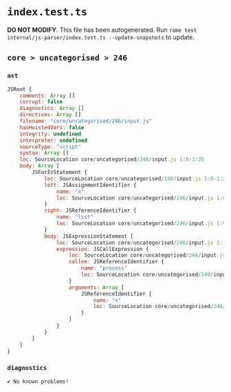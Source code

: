 # `index.test.ts`

**DO NOT MODIFY**. This file has been autogenerated. Run `rome test internal/js-parser/index.test.ts --update-snapshots` to update.

## `core > uncategorised > 246`

### `ast`

```javascript
JSRoot {
	comments: Array []
	corrupt: false
	diagnostics: Array []
	directives: Array []
	filename: "core/uncategorised/246/input.js"
	hasHoistedVars: false
	integrity: undefined
	interpreter: undefined
	sourceType: "script"
	syntax: Array []
	loc: SourceLocation core/uncategorised/246/input.js 1:0-1:26
	body: Array [
		JSForInStatement {
			loc: SourceLocation core/uncategorised/246/input.js 1:0-1:26
			left: JSAssignmentIdentifier {
				name: "x"
				loc: SourceLocation core/uncategorised/246/input.js 1:4-1:5 (x)
			}
			right: JSReferenceIdentifier {
				name: "list"
				loc: SourceLocation core/uncategorised/246/input.js 1:9-1:13 (list)
			}
			body: JSExpressionStatement {
				loc: SourceLocation core/uncategorised/246/input.js 1:15-1:26
				expression: JSCallExpression {
					loc: SourceLocation core/uncategorised/246/input.js 1:15-1:25
					callee: JSReferenceIdentifier {
						name: "process"
						loc: SourceLocation core/uncategorised/246/input.js 1:15-1:22 (process)
					}
					arguments: Array [
						JSReferenceIdentifier {
							name: "x"
							loc: SourceLocation core/uncategorised/246/input.js 1:23-1:24 (x)
						}
					]
				}
			}
		}
	]
}
```

### `diagnostics`

```
✔ No known problems!

```

